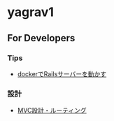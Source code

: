 # yagrav1

## For Developers

### Tips

- [dockerでRailsサーバーを動かす](use-docker.md)

### 設計

- [MVC設計・ルーティング](MVC.md)
